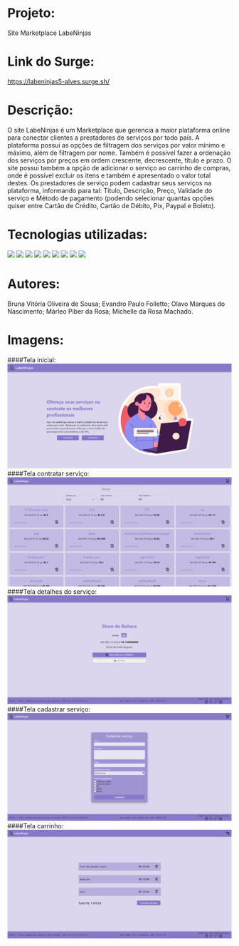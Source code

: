 # Projeto:
Site Marketplace LabeNinjas

# Link do Surge:
https://labeninjas5-alves.surge.sh/

# Descrição:
O site LabeNinjas é um Marketplace que gerencia a maior plataforma online para conectar clientes a prestadores de serviços por todo país. A plataforma possui as opções de filtragem dos serviços por valor mínimo e máximo, além de filtragem por nome. Também é possível fazer a ordenação dos serviços por preços em ordem crescente, decrescente, título e prazo. 
O site possui também a opção de adicionar o serviço ao carrinho de compras, onde é possível excluir os itens e também é apresentado o valor total destes. Os prestadores de serviço podem cadastrar seus serviços na plataforma, informando para tal: Título, Descrição, Preço, Validade do serviço e Método de pagamento (podendo selecionar quantas opções quiser entre Cartão de Crédito, Cartão de Débito, Pix, Paypal e Boleto).

# Tecnologias utilizadas:
<div>
<img src="https://img.shields.io/badge/Visual_Studio_Code-0078D4?style=for-the-badge&logo=visual%20studio%20code&logoColor=white">
<img src="https://img.shields.io/badge/JavaScript-F7DF1E?style=for-the-badge&logo=javascript&logoColor=black">
<img src="https://img.shields.io/badge/HTML5-E34F26?style=for-the-badge&logo=html5&logoColor=white">
<img src="https://img.shields.io/badge/CSS-239120?&style=for-the-badge&logo=css3&logoColor=white">
<img src="https://img.shields.io/badge/styled--components-DB7093?style=for-the-badge&logo=styled-components&logoColor=white">
<img src="https://img.shields.io/badge/GitHub-100000?style=for-the-badge&logo=github&logoColor=white">
<img src="https://img.shields.io/badge/Slack-4A154B?style=for-the-badge&logo=slack&logoColor=white">
<img src="https://img.shields.io/badge/Trello-0052CC?style=for-the-badge&logo=trello&logoColor=white">
<img src="https://img.shields.io/badge/React-20232A?style=for-the-badge&logo=react&logoColor=61DAFB">
</div>

# Autores:
Bruna Vitória Oliveira de Sousa;
Evandro Paulo Folletto;
Olavo Marques do Nascimento;
Márleo Piber da Rosa;
Michelle da Rosa Machado.
  

# Imagens:
####Tela inicial:
<img src="src\assets\img\home.png"/>
####Tela contratar serviço:
<img src="src\assets\img\contratar.png"/>
####Tela detalhes do serviço:
<img src="src\assets\img\detalhes.png"/>
####Tela cadastrar serviço:
<img src="src\assets\img\cadastrar.png"/>
####Tela carrinho:
<img src="src\assets\img\carrinho.png"/>